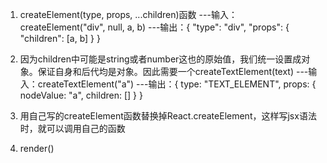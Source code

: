 1. createElement(type, props, ...children)函数
---输入：createElement("div", null, a, b)
---输出：{
            "type": "div",
            "props": { "children": [a, b] }
        }

2. 因为children中可能是string或者number这也的原始值，我们统一设置成对象。保证自身和后代均是对象。因此需要一个createTextElement(text)
---输入：createTextElement("a")
---输出：{
        type: "TEXT_ELEMENT",
        props: {
            nodeValue: "a",
            children: []
        }
}

3. 用自己写的createElement函数替换掉React.createElement，这样写jsx语法时，就可以调用自己的函数

4. render()